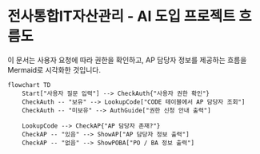 # 전사통합IT자산관리 - AI 도입 프로젝트 흐름도

이 문서는 사용자 요청에 따라 권한을 확인하고, AP 담당자 정보를 제공하는 흐름을 Mermaid로 시각화한 것입니다.

```mermaid
flowchart TD
    Start["사용자 질문 입력"] --> CheckAuth{"사용자 권한 확인"}
    CheckAuth -- "보유" --> LookupCode["CODE 테이블에서 AP 담당자 조회"]
    CheckAuth -- "미보유" --> AuthGuide["권한 신청 안내 출력"]

    LookupCode --> CheckAP{"AP 담당자 존재?"}
    CheckAP -- "있음" --> ShowAP["AP 담당자 정보 출력"]
    CheckAP -- "없음" --> ShowPOBA["PO / BA 정보 출력"]


